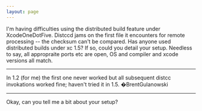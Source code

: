 ```yaml
---
layout: page
---
```


I'm having difficulties using the distributed build feature under XcodeOneDotFive.  Distccd jams on the first file it encounters for remote processing -- the checksum can't be compared.  Has anyone used distributed builds under xc 1.5?  If so, could you detail your setup.  Needless to say, all appropraite ports etc are open, OS and compiler and xcode versions all match.

----

In 1.2 (for me) the first one never worked but all subsequent distcc invokations worked fine; haven't tried it in 1.5. �BrentGulanowski

----
Okay, can you tell me a bit about your setup?
